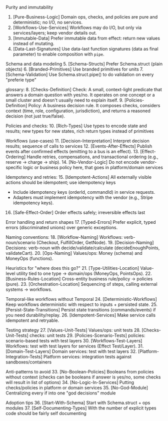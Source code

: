 Purity and immutability
1. [Pure-Business-Logic] Domain ops, checks, and policies are pure and deterministic; no I/O, no services.
2. [Workflows-Use-Services] Workflows may do I/O, but only via services/layers; keep vendor details out.
3. [Immutable-Data] Prefer immutable data from effect: return new values instead of mutating.
4. [Data-Last-Signatures] Use data-last function signatures (data as final parameter) to enable composition with `pipe`.

Schema and data modeling
5. [Schema-Structs] Prefer Schema.struct (plain objects)
6. [Branded-Primitives] Use branded primitives for units
7. [Schema-Validation] Use Schema.struct.pipe() to do validation on every "preferie type"

glossary:
8. [Checks-Definition] Check: A small, context-light predicate that answers a domain question with yes/no. It operates on one concept or a small cluster and doesn't usually need to explain itself.
9. [Policies-Definition] Policy: A business decision rule. It composes checks, considers context (time, role, configuration, jurisdiction), and returns a reasoned decision (not just true/false).

Policies and checks:
10. [Rich-Types] Use types to encode state and results; new types for new states, rich return types instead of primitives

Workflows (use-cases)
11. [Decision-Interpretation] Interpret decision results; sequence of calls to services
12. [Events-After-Effects] Publish events after confirmed effects (emitting to a bus is an effect).
13. [Effect-Ordering] Handle retries, compensations, and transactional ordering (e.g., reserve → charge → ship).
14. [No-Vendor-Logic] Do not encode vendor-specific logic or business policy here, that goes in platform/domain services

Idempotency and retries:
15. [Idempotent-Actions] All externally visible actions should be idempotent; use idempotency keys
  - Include idempotency keys (orderId, commandId) in service requests.
  - Adapters must implement idempotency with the vendor (e.g., Stripe idempotency keys).
16. [Safe-Effect-Order] Order effects safely; irreversible effects last

Error handling and return shapes
17. [Typed-Errors] Prefer explicit, typed errors (discriminated unions) over generic exceptions.

Naming conventions:
18. [Workflow-Naming] Workflows: verb-noun/scenario (Checkout, FulfillOrder, GetNode).
19. [Decision-Naming] Decisions: verb-noun with decide/validate/calculate (decideEnoughPoints, validateCart).
20. [Ops-Naming] Values/ops: Money (schema) and MoneyOps (functions).

Heuristics for "where does this go?"
21. [Type-Utilities-Location] Value-level utility tied to one type → domain/ops (MoneyOps, PointsOps).
22. [Business-Rules-Location] Cross-entity business rule/policy → policies (pure).
23. [Orchestration-Location] Sequencing of steps, calling external systems → workflows.

Temporal-like workflows without Temporal
24. [Deterministic-Workflows] Keep workflows deterministic with respect to inputs + persisted state.
25. [Persist-State-Transitions] Persist state transitions (commands/events) if you need durability/replay.
26. [Idempotent-Services] Make service calls idempotent and retryable.

Testing strategy
27. [Values-Unit-Tests] Values/ops: unit tests
28. [Checks-Unit-Tests] checks: unit tests
29. [Policies-Scenario-Tests] policies: scenario-based tests with test layers
30. [Workflows-Test-Layers] Workflows: test with test layers for services (Effect Test/Layer).
31. [Domain-Test-Layers] Domain services: test with test layers
32. [Platform-Integration-Tests] Platform services: integration tests against sandboxes/containers

Anti-patterns to avoid
33. [No-Boolean-Policies] Booleans from policies without context (checks can be booleans if answer is yes/no, some checks will result in list of options)
34. [No-Logic-In-Services] Putting checks/policies in platform or domain services
35. [No-God-Module] Centralizing every if into one "god decisions" module

Adoption tips
36. [Start-With-Schema] Start with Schema.struct + ops modules
37. [Self-Documenting-Types] With the number of explicit types code should be fairly self documenting
